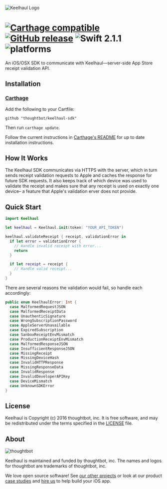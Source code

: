![Keelhaul Logo](https://raw.githubusercontent.com/thoughtbot/keelhaul-sdk/master/Header.png)

# [![Carthage compatible](https://img.shields.io/badge/Carthage-compatible-4BC51D.svg?style=flat)](https://github.com/Carthage/Carthage) [![GitHub release](https://img.shields.io/github/release/thoughtbot/keelhaul-sdk.svg)](https://github.com/thoughtbot/keelhaul-sdk/releases) ![Swift 2.1.1](https://img.shields.io/badge/Swift-2.1.1-orange.svg) ![platforms](https://img.shields.io/badge/platforms-iOS%20%7C%20OS%20X-lightgrey.svg)

An iOS/OSX SDK to communicate with Keelhaul—server-side App Store receipt validation API.

## Installation

### [Carthage]

[Carthage]: https://github.com/Carthage/Carthage

Add the following to your Cartfile:

~~~
github "thoughtbot/keelhaul-sdk"
~~~

Then run `carthage update`.

Follow the current instructions in [Carthage's README][carthage-installation]
for up to date installation instructions.

[carthage-installation]: https://github.com/Carthage/Carthage#adding-frameworks-to-an-application

## How It Works

The Keelhaul SDK communicates via HTTPS with the server, which in turn sends receipt validation requests to Apple and caches the response for future SDK requests. It also keeps track of which device was used to validate the receipt and makes sure that any receipt is used on exactly one device– a feature that Apple's validation erver does not provide.

## Quick Start

~~~swift
import Keelhaul

let keelhaul = Keelhaul.init(token: "YOUR_API_TOKEN")

keelhaul.validateReceipt { receipt, validationError in
  if let error = validationError {
    // Handle invalid receipt with error...
    return
  }

  if let receipt = receipt {
    // Handle valid receipt...
  }
}
~~~

There are several reasons the validation would fail, so handle each accordingly:

~~~swift
public enum KeelhaulError: Int {
  case MalformedRequestJSON
  case MalformedReceiptData
  case UnauthenticSignature
  case WrongSubscriptionPassword
  case AppleServerUnavailable
  case ExpiredSubscription
  case SanboxReceiptEnvMismatch
  case ProductionReceiptEnvMismatch
  case MalformedResponseJSON
  case InsufficientResponseJSON
  case MissingReceipt
  case MissingDeviceHash
  case InvalidHTTPResponse
  case MissingResponseData
  case InvalidResponse
  case InvalidDeveloperAPIKey
  case DeviceMismatch
  case UnknownSDKError
}
~~~

## License

Keelhaul is Copyright (c) 2016 thoughtbot, inc. It is free software, and may be
redistributed under the terms specified in the [LICENSE] file.

[LICENSE]: /LICENSE

## About

![thoughtbot](https://thoughtbot.com/logo.png)

Keelhaul is maintained and funded by thoughtbot, inc. The names and logos for
thoughtbot are trademarks of thoughtbot, inc.

We love open source software! See [our other projects][community] or look at
our product [case studies] and [hire us][hire] to help build your iOS app.

[community]: https://thoughtbot.com/community?utm_source=github
[case studies]: https://thoughtbot.com/ios?utm_source=github
[hire]: https://thoughtbot.com/hire-us?utm_source=github
